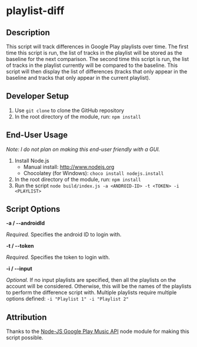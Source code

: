 # playlist-diff

Description
----
This script will track differences in Google Play playlists over time. The first time this script is run, the list of tracks in the playlist will be stored as the baseline for the next comparison. The second time this script is run, the list of tracks in the playlist currently will be compared to the baseline. This script will then display the list of differences (tracks that only appear in the baseline and tracks that only appear in the current playlist).

Developer Setup
----
1. Use `git clone` to clone the GitHub repository
1. In the root directory of the module, run: `npm install`

End-User Usage
----
_Note: I do not plan on making this end-user friendly with a GUI._

1. Install Node.js
    * Manual install: http://www.nodejs.org
    * Chocolatey (for Windows): `choco install nodejs.install`
1. In the root directory of the module, run: `npm install`
1. Run the script `node build/index.js -a <ANDROID-ID> -t <TOKEN> -i <PLAYLIST>`

Script Options
----
**-a / --androidId**

_Required._ Specifies the android ID to login with. 


**-t / --token**

_Required._ Specifies the token to login with.


**-i / --input**

_Optional._ If no input playlists are specified, then all the playlists on the account will be considered. Otherwise, this will be the names of the playlists to perform the difference script with. Multiple playlists require multiple options defined: `-i "Playlist 1" -i "Playlist 2"`

Attribution
----
Thanks to the [Node-JS Google Play Music API](https://github.com/jamon/playmusic) node module for making this script possible.
